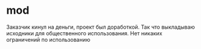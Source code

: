 # mod

Заказчик кинул на деньги, проект был доработкой. Так что выкладываю исходники для общественного использования. Нет никаких ограничений по использованию
